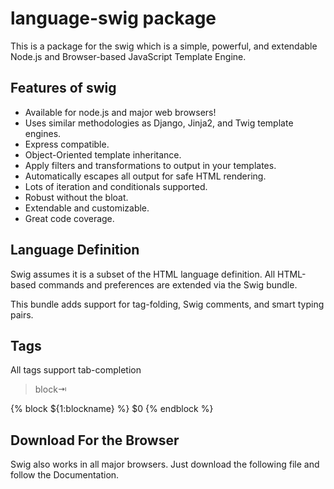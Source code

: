 # language-swig package

This is a package for the swig which is a simple, powerful, and extendable  Node.js and Browser-based JavaScript Template Engine.

## Features of swig
- Available for node.js and major web browsers!
- Uses similar methodologies as Django, Jinja2, and Twig template engines.
- Express compatible.
- Object-Oriented template inheritance.
- Apply filters and transformations to output in your templates.
- Automatically escapes all output for safe HTML rendering.
- Lots of iteration and conditionals supported.
- Robust without the bloat.
- Extendable and customizable.
- Great code coverage.

## Language Definition

Swig assumes it is a subset of the HTML language definition. All HTML-based commands and preferences are extended via the Swig bundle.

This bundle adds support for tag-folding, Swig comments, and smart typing pairs.

## Tags

All tags support tab-completion

> block⇥

{% block ${1:blockname} %}
    $0
{% endblock %}


## Download For the Browser
Swig also works in all major browsers. Just download the following file and follow the Documentation.
